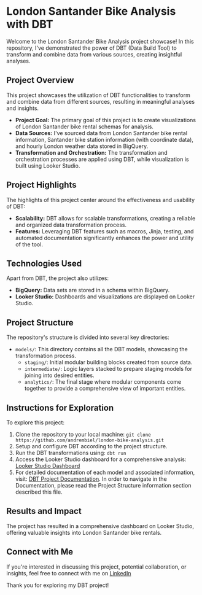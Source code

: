 # London Santander Bike Analysis with DBT

Welcome to the London Santander Bike Analysis project showcase! In this repository, I've demonstrated the power of DBT (Data Build Tool) to transform and combine data from various sources, creating insightful analyses.

## Project Overview

This project showcases the utilization of DBT functionalities to transform and combine data from different sources, resulting in meaningful analyses and insights.

- **Project Goal:** The primary goal of this project is to create visualizations of London Santander bike rental schemas for analysis.
- **Data Sources:** I've sourced data from London Santander bike rental information, Santander bike station information (with coordinate data), and hourly London weather data stored in BigQuery.
- **Transformation and Orchestration:** The transformation and orchestration processes are applied using DBT, while visualization is built using Looker Studio.

## Project Highlights

The highlights of this project center around the effectiveness and usability of DBT:

- **Scalability:** DBT allows for scalable transformations, creating a reliable and organized data transformation process.
- **Features:** Leveraging DBT features such as macros, Jinja, testing, and automated documentation significantly enhances the power and utility of the tool.

## Technologies Used

Apart from DBT, the project also utilizes:

- **BigQuery:** Data sets are stored in a schema within BigQuery.
- **Looker Studio:** Dashboards and visualizations are displayed on Looker Studio.

## Project Structure

The repository's structure is divided into several key directories:

- `models/`: This directory contains all the DBT models, showcasing the transformation process.
  - `staging/`: Initial modular building blocks created from source data.
  - `intermediate/`: Logic layers stacked to prepare staging models for joining into desired entities.
  - `analytics/`: The final stage where modular components come together to provide a comprehensive view of important entities.

## Instructions for Exploration

To explore this project:

1. Clone the repository to your local machine: `git clone https://github.com/andrembiel/london-bike-analysis.git`
2. Setup and configure DBT according to the project structure.
3. Run the DBT transformations using: `dbt run`
4. Access the Looker Studio dashboard for a comprehensive analysis: [Looker Studio Dashboard](https://lookerstudio.google.com/reporting/0184bfa0-6ac0-4136-9843-bb980539370c)
5. For detailed documentation of each model and associated information, visit: [DBT Project Documentation](https://cloud.getdbt.com/accounts/189633/develop/3848704/docs/index.html#!/overview/my_new_project). In order to navigate in the Documentation, please read the Project Structure information section described this file.

## Results and Impact

The project has resulted in a comprehensive dashboard on Looker Studio, offering valuable insights into London Santander bike rentals.

## Connect with Me

If you're interested in discussing this project, potential collaboration, or insights, feel free to connect with me on [LinkedIn](https://www.linkedin.com/in/andrembiel)

Thank you for exploring my DBT project!
